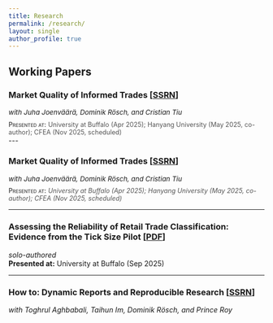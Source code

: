 ```yaml
---
title: Research
permalink: /research/
layout: single
author_profile: true
---
```


## Working Papers

### Market Quality of Informed Trades [[SSRN](https://papers.ssrn.com/sol3/papers.cfm?abstract_id=5317851)]
<p style="margin:0 0 0.5rem 0; font-size:0.95em; line-height:1.25;">
  <em>with Juha Joenväärä, Dominik Rösch, and Cristian Tiu</em>
</p>
<p style="margin:0; font-size:0.9em; color:#555;">
  <span style="font-variant: small-caps; font-weight:600;">Presented at:</span>
  University at Buffalo (Apr 2025); Hanyang University (May 2025, co-author); CFEA (Nov 2025, scheduled)
</p>
---

### Market Quality of Informed Trades [[SSRN](https://papers.ssrn.com/sol3/papers.cfm?abstract_id=5317851)]
<p style="margin:0 0 0.5rem 0; font-size:0.95em; line-height:1.25;">
  <em>with Juha Joenväärä, Dominik Rösch, and Cristian Tiu</em>
</p>
<p style="margin:0; font-size:0.9em; color:#555;">
  <span style="font-variant: small-caps; font-weight:600;">Presented at:</span>
  <em>University at Buffalo (Apr 2025); Hanyang University (May 2025, co-author); CFEA (Nov 2025, scheduled)</em>
</p>

---
 
### Assessing the Reliability of Retail Trade Classification: Evidence from the Tick Size Pilot [[PDF](/files/Assessing_the_Reliability_of_Retail_Trade_Classification.pdf)]  
*solo-authored*  
**Presented at:** University at Buffalo (Sep 2025)

---

### How to: Dynamic Reports and Reproducible Research [[SSRN](https://papers.ssrn.com/sol3/papers.cfm?abstract_id=5341980)] 
*with Toghrul Aghbabali, Taihun Im, Dominik Rösch, and Prince Roy*  
